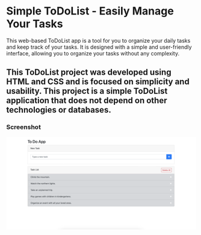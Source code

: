 # Simple ToDoList - Easily Manage Your Tasks

This web-based ToDoList app is a tool for you to organize your daily tasks and keep track of your tasks. It is designed with a simple and user-friendly interface, allowing you to organize your tasks without any complexity.

<h2>This ToDoList project was developed using HTML and CSS and is focused on simplicity and usability. This project is a simple ToDoList application that does not depend on other technologies or databases.</h2>

<h3>Screenshot</h3>

![](/screen.png)

